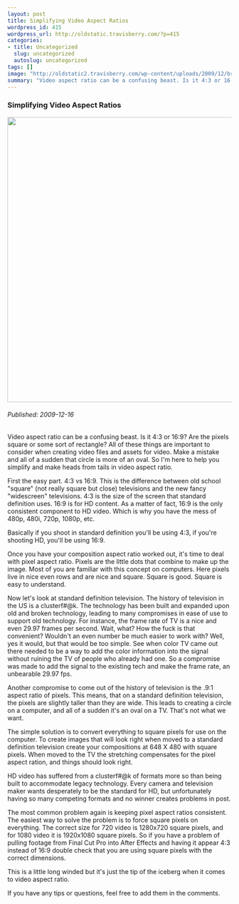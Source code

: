 ```yaml
--- 
layout: post
title: Simplifying Video Aspect Ratios
wordpress_id: 415
wordpress_url: http://oldstatic.travisberry.com/?p=415
categories: 
- title: Uncategorized
  slug: uncategorized
  autoslug: uncategorized
tags: []
image: "http://oldstatic2.travisberry.com/wp-content/uploads/2009/12/brokentv.jpg"
summary: "Video aspect ratio can be a confusing beast. Is it 4:3 or 16:9? Are the pixels square or some sort of rectangle? All of these things are important to consider when creating video files and assets for video."
---
```

<article class="post clearfix">
  <h3>Simplifying Video Aspect Ratios</h3>
  <a href="http://www.flickr.com/photos/janramroth/1298370325/" class="postImageLink"><img src="http://oldstatic2.travisberry.com/wp-content/uploads/2009/12/brokentv.jpg" alt="" class="thumbnail alignleft" width=640  /></a>
  <h6>Published: 2009-12-16</h6>

Video aspect ratio can be a confusing beast. Is it 4:3 or 16:9? Are the pixels square or some sort of rectangle? All of these things are important to consider when creating video files and assets for video. Make a mistake and all of a sudden that circle is more of an oval. So I'm here to help you simplify and make heads from tails in video aspect ratio.

First the easy part. 4:3 vs 16:9. This is the difference between old school "square" (not really square but close) televisions and the new fancy "widescreen" televisions. 4:3 is the size of the screen that standard definition uses. 16:9 is for HD content. As a matter of fact, 16:9 is the only consistent component to HD video. Which is why you have the mess of 480p, 480i, 720p, 1080p, etc.

Basically if you shoot in standard definition you'll be using 4:3, if you're shooting HD, you'll be using 16:9.

Once you have your composition aspect ratio worked out, it's time to deal with pixel aspect ratio. Pixels are the little dots that combine to make up the image. Most of you are familiar with this concept on computers. Here pixels live in nice even rows and are nice and square. Square is good. Square is easy to understand.

Now let's look at standard definition television. The history of television in the US is a clusterf#@k. The technology has been built and expanded upon old and broken technology, leading to many compromises in ease of use to support old technology. For instance, the frame rate of TV is a nice and even 29.97 frames per second. Wait, what? How the fuck is that convenient? Wouldn't an even number be much easier to work with? Well, yes it would, but that would be too simple. See when color TV came out there needed to be a way to add the color information into the signal without ruining the TV of people who already had one. So a compromise was made to add the signal to the existing tech and make the frame rate, an unbearable 29.97 fps.

Another compromise to come out of the history of television is the .9:1 aspect ratio of pixels. This means, that on a standard definition television, the pixels are slightly taller than they are wide. This leads to creating a circle on a computer, and all of a sudden it's an oval on a TV. That's not what we want.

The simple solution is to convert everything to square pixels for use on the computer. To create images that will look right when moved to a standard definition television create your compositions at 648 X 480 with square pixels. When moved to the TV the stretching compensates for the pixel aspect ration, and things should look right.

HD video has suffered from a clusterf#@k of formats more so than being built to accommodate legacy technology. Every camera and television maker wants desperately to be the standard for HD, but unfortunately having so many competing formats and no winner creates problems in post.

The most common problem again is keeping pixel aspect ratios consistent. The easiest way to solve the problem is to force square pixels on everything. The correct size for 720 video is 1280x720 square pixels, and for 1080 video it is 1920x1080 square pixels. So if you have a problem of pulling footage from Final Cut Pro into After Effects and having it appear 4:3 instead of 16:9 double check that you are using square pixels with the correct dimensions. 

This is a little long winded but it's just the tip of the iceberg when it comes to video aspect ratio. 

If you have any tips or questions, feel free to add them in the comments.
</article>
